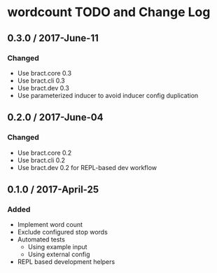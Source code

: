 # wordcount TODO and Change Log


## 0.3.0 / 2017-June-11
### Changed
- Use bract.core 0.3
- Use bract.cli  0.3
- Use bract.dev  0.3
- Use parameterized inducer to avoid inducer config duplication


## 0.2.0 / 2017-June-04
### Changed
- Use bract.core 0.2
- Use bract.cli  0.2
- Use bract.dev  0.2 for REPL-based dev workflow


## 0.1.0 / 2017-April-25
### Added
- Implement word count
- Exclude configured stop words
- Automated tests
  - Using example input
  - Using external config
- REPL based development helpers
